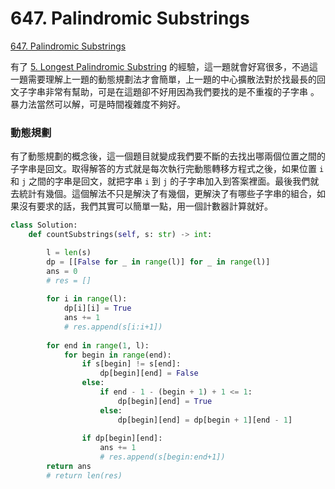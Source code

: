 # 647. Palindromic Substrings

[647. Palindromic Substrings](https://leetcode.com/problems/palindromic-substrings/)

有了 [5. Longest Palindromic Substring](longest-palindromic-substring.md) 的經驗，這一題就會好寫很多，不過這一題需要理解上一題的動態規劃法才會簡單，上一題的中心擴散法對於找最長的回文子字串非常有幫助，可是在這題卻不好用因為我們要找的是不重複的子字串。暴力法當然可以解，可是時間複雜度不夠好。

### 動態規劃

有了動態規劃的概念後，這一個題目就變成我們要不斷的去找出哪兩個位置之間的子字串是回文。取得解答的方式就是每次執行完動態轉移方程式之後，如果位置 `i` 和 `j` 之間的字串是回文，就把字串 `i` 到 `j` 的子字串加入到答案裡面。最後我們就去統計有幾個。這個解法不只是解決了有幾個，更解決了有哪些子字串的組合，如果沒有要求的話，我們其實可以簡單一點，用一個計數器計算就好。

```python
class Solution:
    def countSubstrings(self, s: str) -> int:

        l = len(s)
        dp = [[False for _ in range(l)] for _ in range(l)]
        ans = 0
        # res = []
        
        for i in range(l):
            dp[i][i] = True
            ans += 1
            # res.append(s[i:i+1])
        
        for end in range(1, l):
            for begin in range(end):
                if s[begin] != s[end]:
                    dp[begin][end] = False
                else:
                    if end - 1 - (begin + 1) + 1 <= 1:
                        dp[begin][end] = True
                    else:
                        dp[begin][end] = dp[begin + 1][end - 1]
                
                if dp[begin][end]:
                    ans += 1
                    # res.append(s[begin:end+1])
        return ans
        # return len(res)
```

